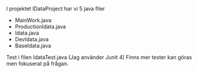 I projektet IDataProject har vi 5 java filer 
  * MainWork.java
  * ProductionIdata.java
  * Idata.java
  * DevIdata.java
  * BaseIdata.java

Test i filen IdataTest.java (Jag använder Junit 4)
Finns mer tester kan göras men fokuserat på frågan.
